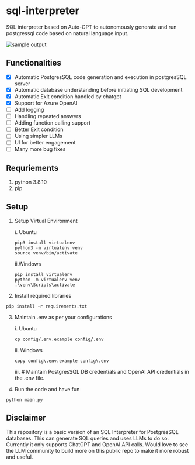 # sql-interpreter

SQL interpreter based on Auto-GPT to autonomously generate and run postgressql code based on natural language input.

![sample output](https://github.com/SamsLogic/sql-interpreter/assets/41964069/e840c96e-46f5-43d5-aeac-5ebaafe3fc11)

## Functionalities
- [x] Automatic PostgresSQL code generation and execution in postgresSQL server
- [x] Automatic database understanding before initiating SQL development
- [x] Automatic Exit condition handled by chatgpt
- [x] Support for Azure OpenAI
- [ ] Add logging
- [ ] Handling repeated answers
- [ ] Adding function calling support
- [ ] Better Exit condition
- [ ] Using simpler LLMs
- [ ] UI for better engagement
- [ ] Many more bug fixes

## Requriements

1. python 3.8.10
2. pip

## Setup

1. Setup Virtual Environment
   
   i. Ubuntu
    ```console
    pip3 install virtualenv
    python3 -m virtualenv venv
    source venv/bin/activate
    ```
   ii.Windows
    ```console
    pip install virtualenv
    python -m virtualenv venv
    .\venv\Scripts\activate
    ```
3. Install required libraries
```console
pip install -r requirements.txt
```
3. Maintain .env as per your configurations
   
    i. Ubuntu
    ```console
    cp config/.env.example config/.env
    ```
    ii. Windows
    ```console
    copy config\.env.example config\.env
    ```
    iii. # Maintain PostgresSQL DB credentials and OpenAI API credentials in the .env file.    

4. Run the code and have fun
```console
python main.py
```

## Disclaimer

This repository is a basic version of an SQL Interpreter for PostgresSQL databases. This can generate SQL queries and uses LLMs to do so. Currently it only supports ChatGPT and OpenAI API calls. Would love to see the LLM community to build more on this public repo to make it more robust and useful.

